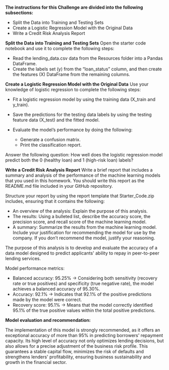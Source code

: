 **The instructions for this Challenge are divided into the following subsections:**

- Split the Data into Training and Testing Sets
- Create a Logistic Regression Model with the Original Data
- Write a Credit Risk Analysis Report

**Split the Data into Training and Testing Sets**
Open the starter code notebook and use it to complete the following steps:

- Read the lending_data.csv data from the Resources folder into a Pandas DataFrame.
- Create the labels set (y) from the “loan_status” column, and then create the features (X) DataFrame from the remaining columns.

**Create a Logistic Regression Model with the Original Data**
Use your knowledge of logistic regression to complete the following steps:

- Fit a logistic regression model by using the training data (X_train and y_train).
- Save the predictions for the testing data labels by using the testing feature data (X_test) and the fitted model.
- Evaluate the model’s performance by doing the following:

   - Generate a confusion matrix.
   - Print the classification report.

Answer the following question: How well does the logistic regression model predict both the 0 (healthy loan) and 1 (high-risk loan) labels?

**Write a Credit Risk Analysis Report**
Write a brief report that includes a summary and analysis of the performance of the machine learning models that you used in this homework. You should write this report as the README.md file included in your GitHub repository.

Structure your report by using the report template that Starter_Code.zip includes, ensuring that it contains the following:

- An overview of the analysis: Explain the purpose of this analysis.
- The results: Using a bulleted list, describe the accuracy score, the precision score, and recall score of the machine learning model.
- A summary: Summarize the results from the machine learning model. Include your justification for recommending the model for use by the company. If you don’t recommend the model, justify your reasoning.


The purpose of this analysis is to develop and evaluate the accuracy of a data model designed to predict applicants' ability to repay in peer-to-peer lending services.

Model performance metrics:
- Balanced accuracy: 95.25% → Considering both sensitivity (recovery rate or true positives) and specificity (true negative rate), the model achieves a balanced accuracy of 95.30%.
- Accuracy: 92.1% → Indicates that 92.1% of the positive predictions made by the model were correct.
- Recovery score: 95.1% → Means that the model correctly identified 95.1% of the true positive values within the total positive predictions.
  
**Model evaluation and recommendation:**
  
 The implementation of this model is strongly recommended, as it offers an exceptional accuracy of more than 95% in predicting borrowers' repayment capacity. Its high level of accuracy not only optimizes lending decisions, but also allows for a precise adjustment of the business risk profile. This guarantees a stable capital flow, minimizes the risk of defaults and strengthens lenders' profitability, ensuring business sustainability and growth in the financial sector.



